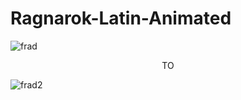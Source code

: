 ﻿# Ragnarok-Latin-Animated
![frad](https://user-images.githubusercontent.com/106148740/192110716-5058e90b-9364-4cde-a8d1-62a437085d65.jpg)
<div align='center'>TO</div>

![frad2](https://user-images.githubusercontent.com/106148740/192110814-c512f7ef-387b-4027-8b17-77ea152fca5a.jpg)
